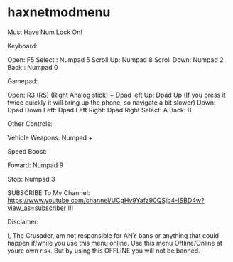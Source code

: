 # haxnetmodmenu


Must Have Num Lock On!

Keyboard:

Open: F5
Select : Numpad 5 
Scroll Up: Numpad 8 
Scroll Down: Numpad 2 
Back : Numpad 0 

Gamepad:

Open: R3 (RS) (Right Analog stick) + Dpad left 
Up: Dpad Up (If you press it twice quickly it will bring up the phone, so navigate a bit slower)
Down: Dpad Down
Left: Dpad Left	
Right: Dpad Right
Select: A 
Back: B

Other Controls:

Vehicle Weapons: Numpad + 

Speed Boost: 

Foward: Numpad 9 

Stop: Numpad 3 

SUBSCRIBE To My Channel: https://www.youtube.com/channel/UCgHv9Yafz90QSjb4-ISBD4w?view_as=subscriber !!! 

Disclamer:

I, The Crusader, am not responsible for ANY bans or anything that could happen if/while you use this menu online. Use this menu Offline/Online at youre own risk.
But by using this OFFLINE you will not be banned.
